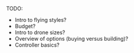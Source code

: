 TODO:

- Intro to flying styles?
- Budget?
- Intro to drone sizes?
- Overview of options (buying versus building)?
- Controller basics?